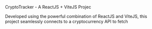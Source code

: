CryptoTracker - A ReactJS + ViteJS Projec

Developed using the powerful combination of ReactJS and ViteJS, this project seamlessly connects to a cryptocurrency API to fetch
